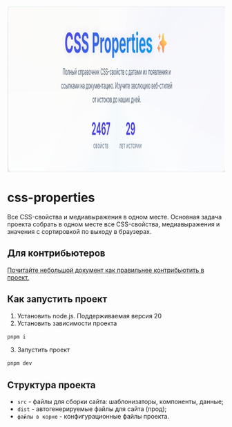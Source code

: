 <div align="center">
    <img width="1168" height="383" src="./assets/hello.png" alt="css logo" />
</div>

# css-properties
Все CSS-свойства и медиавыражения в одном месте. 
Основная задача проекта собрать в одном месте все CSS-свойства, медиавыражения и значения с сортировкой по выходу в браузерах. 

## Для контрибьютеров
[Почитайте небольшой документ как правильнее контрибьютить в проект.](./CONTRIBUTING.md)

## Как запустить проект
1. Установить node.js. Поддерживаемая версия 20
2. Установить зависимости проекта
```bash
pnpm i
```
3. Запустить проект
```bash
pnpm dev
```

## Структура проекта
- `src` - файлы для сборки сайта: шаблонизаторы, компоненты, данные;
- `dist` - автогенерируемые файлы для сайта (прод);
- `файлы в корне` - конфигурационные файлы проекта.
